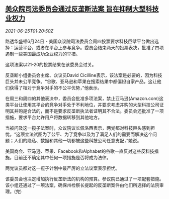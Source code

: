 <!--1624584663000-->
[美众院司法委员会通过反垄断法案 旨在抑制大型科技业权力](https://cn.reuters.com/article/us-house-antitrust-tech-gitants-0625-idCNKCS2E103N)
------

<div><i>2021-06-25T01:20:50Z</i></div><p>路透华盛顿6月24日 - 美国众议院司法委员会周四投票要求科技巨擘平台做出选择：运营平台，或者在平台上参与竞争。委员会结束两天的投票表决，批准了四项遏制一些美国最成功企业权力的举措。</p><p>这项法案以21-20的投票结果在该委员会过关。</p><p>反垄断小组委员会主席、众议员David Cicilline表示，该法案是必要的，因为科技巨头并未公平竞争。“谷歌、亚马逊和苹果在搜索结果中都偏袒自家产品，这让他们获得了相对于竞争对手的不公平优势，”他表示。</p><p>在周三和周四的其他表决中，委员会批准多项法案，禁止亚马逊(Amazon.com)这类平台让使用其平台的竞争对手处于不利地位，并要求考虑并购的大型科技公司证明其并购是合法的，而不是要求反垄断执法者证明其不合法。委员会还批准了一项措施，要求平台允许用户将数据转移到其他地方。</p><p>当被问及这一揽子法案时，众议院议长佩洛西表示，两党都对科技巨头感到担忧。“这项立法试图为了公平、为了竞争以及为了满足人们的需要而解决这个问题；人们的隐私、数据和其他一切都被这些科技公司任意支配，”她说。</p><p>美国商会、亚马逊、苹果、Facebook和Alphabet的谷歌一直反对这些反科技措施，目前还不确定其中任何一项措施是否将成为法律。</p><p>两党议员都对这一揽子计划中最严厉的立法议案表示担忧。</p><p>该委员会也决定增加执行反垄断法的机构的预算。参议院已通过了一项配套措施。该小组还通过了一项法案，确保州检察长提起的反垄断案件由他们所选择的法院审理。(完)</p>
